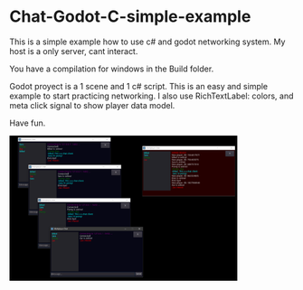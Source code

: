 # Chat-Godot-C-simple-example
This is a simple example how to use c# and godot networking system. My host is a only server, cant interact. 

You have a compilation for windows in the Build folder.

Godot proyect is a 1 scene and 1 c# script. This is an easy and simple example to start practicing networking.
I also use RichTextLabel: colors, and meta click signal to show player data model.

Have fun.

<img src = "screenshot.png" width = 80%>
